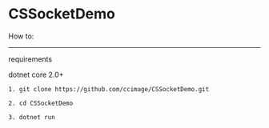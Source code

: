 # CSSocketDemo

How to:

***
requirements

dotnet core 2.0+

```
1. git clone https://github.com/ccimage/CSSocketDemo.git

2. cd CSSocketDemo

3. dotnet run
```

